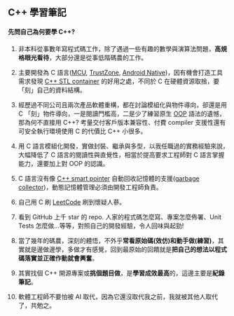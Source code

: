 ## C++ 學習筆記

#### 先問自己為何要學 C++?
1. 非本科從事數年寫程式碼工作，除了遇過一些有趣的數學與演算法問題，**高規格眼光看待**，大部分還是從事低階碼農的工作。

1. 主要開發為 C 語言([MCU](https://www.arm.com/products/silicon-ip-cpu/cortex-m/cortex-m4), [TrustZone](https://www.arm.com/technologies/trustzone-for-cortex-a), [Android Native](https://developer.android.com/ndk))，因有機會打造工具需求發現 [C++ STL container](https://cplusplus.com/reference/stl/) 的好用之處，不同於 C 在硬體資源取捨，要「刻」自己的資料結構。

1. 經歷過不同公司且兩次產品軟體重構，都在討論模組化與物件導向，卻還是用 C 「刻」物件導向，一是閱讀門檻高，二是少了練習原生 [OOP](https://www.techtarget.com/searchapparchitecture/definition/object-oriented-programming-OOP) 語法的遺憾，那為何不直接用 C++? 考量交付客戶版本兼容性、付費 compiler 支援性還有可安全執行環境使用 C 的代價比 C++ 小很多。

1. 用 C 語言模組化開發，實做封裝、繼承與多型，以我任職過的實務經驗來說，大幅降低了 C 語言的閱讀性與直覺性，相當於提高要求工程師對 C 語言掌握能力，還要加上對 OOP 的認識。

1. C 語言沒有像 [C++ smart pointer](https://learn.microsoft.com/en-us/cpp/cpp/smart-pointers-modern-cpp?view=msvc-170) 自動回收記憶體的支援([garbage collector](https://en.wikipedia.org/wiki/Garbage_collection_(computer_science)))，動態記憶體管理必須由開發工程師負責。

1. 自己用 C 刷 [LeetCode](https://leetcode.com/) 刷到懷疑人蔘。

1. 看到 GitHub 上千 star 的 repo. 人家的程式碼怎麼寫、專案怎麼佈署、Unit Tests 怎麼做...等等，對照自己的開發經驗，令人回味與起勁!

1. 當了幾年的碼農，深刻的體悟，不外乎**常看原始碼(效仿)**和**動手做(練習)**，其實就是邊做邊學，多做才有感覺，回到最原始的回饋就是**把自己的想法以程式碼落實並正確作動就會興奮**。

1. 其實找個 C++ 開源專案或**挑個題目做**，是**學習成效最高**的，這邊主要是**紀錄筆記**。

1. 軟體工程師不要怕被 AI 取代，因為它還沒取代我之前，我就被其他人取代了，共勉之。